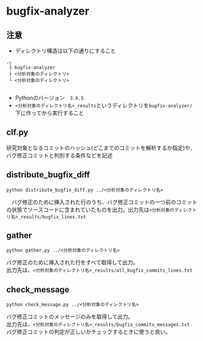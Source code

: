 # bugfix-analyzer  

## 注意
- ディレクトリ構造は以下の通りにすること
```
.┐
 ├ bugfix-analyzer
 ├ <分析対象のディレクトリ>
 └ <分析対象のディレクトリ>
 
```
- Pythonのバージョン　`3.6.5`  
- `<分析対象のディレクトリ名>_results`というディレクトリを`bugfix-analyzer/`下に作ってから実行すること

## clf.py
研究対象となるコミットのハッシュ(どこまでのコミットを解析するか指定)や、バグ修正コミットと判別する条件などを記述

## distribute_bugfix_diff

```
python distribute_bugfix_diff.py ../<分析対象のディレクトリ名>
```

　バグ修正のために挿入された行のうち、バグ修正コミットの一つ前のコミットの状態でソースコードに含まれていたものを出力。出力先は`<分析対象のディレクトリ名>_results/bugfix_lines.txt`
 
## gather
 
 ```
 python gather.py ../<分析対象のディレクトリ名>
 ```
 
 バグ修正のために挿入された行をすべて取得して出力。  
 出力先は、`<分析対象のディレクトリ名>_results/all_bugfix_commits_lines.txt`

## check_message
```
python check_message.py ../<分析対象のディレクトリ名>
```

バグ修正コミットのメッセージのみを取得して出力。  
出力先は、`<分析対象のディレクトリ名>_results/bugfix_commits_messages.txt`  
バグ修正コミットの判定が正しいかチェックするときに使うと良い。
